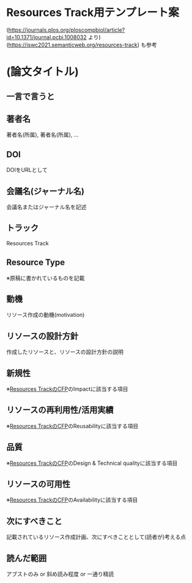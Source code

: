 # Resources Track用テンプレート案
(https://journals.plos.org/ploscompbiol/article?id=10.1371/journal.pcbi.1008032 より)  
(https://iswc2021.semanticweb.org/resources-track) も参考
# (論文タイトル)
## 一言で言うと
## 著者名
著者名(所属), 著者名(所属), ...
## DOI
DOIをURLとして
## 会議名(ジャーナル名)  
会議名またはジャーナル名を記述
## トラック       
Resources Track
## Resource Type
※原稿に書かれているものを記載
## 動機
リソース作成の動機(motivation)
## リソースの設計方針
作成したリソースと、リソースの設計方針の説明
## 新規性
※[Resources TrackのCFP](https://iswc2021.semanticweb.org/resources-track)のImpactに該当する項目
## リソースの再利用性/活用実績
※[Resources TrackのCFP](https://iswc2021.semanticweb.org/resources-track)のReusabilityに該当する項目
## 品質
※[Resources TrackのCFP](https://iswc2021.semanticweb.org/resources-track)のDesign & Technical qualityに該当する項目
## リソースの可用性
※[Resources TrackのCFP](https://iswc2021.semanticweb.org/resources-track)のAvailabilityに該当する項目
## 次にすべきこと
記載されているリソース作成計画、次にすべきこととして(読者が)考える点
## 読んだ範囲
アブストのみ or 斜め読み程度 or 一通り精読

